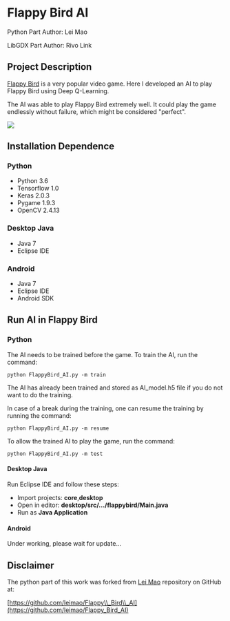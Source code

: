 # Flappy Bird AI

Python Part Author: Lei Mao

LibGDX Part Author: Rivo Link

## Project Description

[Flappy Bird](https://en.wikipedia.org/wiki/Flappy_bird) is a very popular video game. Here I developed an AI to play Flappy Bird using Deep Q-Learning. 

The AI was able to play Flappy Bird extremely well. It could play the game endlessly without failure, which might be considered "perfect".

![](flappy_bird_AI.gif)

## Installation Dependence

### Python

* Python 3.6
* Tensorflow 1.0
* Keras 2.0.3
* Pygame 1.9.3
* OpenCV 2.4.13

### Desktop Java

* Java 7
* Eclipse IDE

### Android

* Java 7
* Eclipse IDE
* Android SDK

## Run AI in Flappy Bird

### Python

The AI needs to be trained before the game. To train the AI, run the command:

    python FlappyBird_AI.py -m train

The AI has already been trained and stored as AI_model.h5 file if you do not want to do the training.

In case of a break during the training, one can resume the training by running the command:

    python FlappyBird_AI.py -m resume

To allow the trained AI to play the game, run the command:

    python FlappyBird_AI.py -m test

#### Desktop Java

Run Eclipse IDE and follow these steps:

* Import projects: **core**,**desktop**
* Open in editor: **desktop/src/.../flappybird/Main.java**
* Run as **Java Application**

#### Android

Under working, please wait for update...

## Disclaimer

The python part of this work was forked from [Lei Mao](https://github.com/leimao) repository on GitHub at:

[https://github.com/leimao/Flappy\\_Bird\\_AI](https://github.com/leimao/Flappy_Bird_AI)
